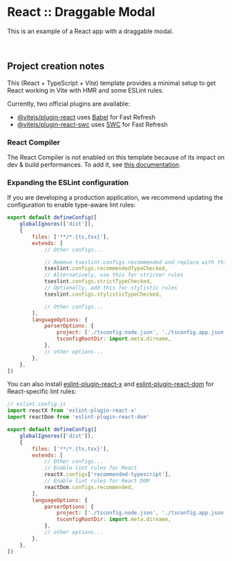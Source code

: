 # React :: Draggable Modal

This is an example of a React app with a draggable modal.

<br/>

## Project creation notes

This (React + TypeScript + Vite) template provides a minimal setup to get React working in Vite with HMR and some ESLint rules.

Currently, two official plugins are available:

-   [@vitejs/plugin-react](https://github.com/vitejs/vite-plugin-react/blob/main/packages/plugin-react) uses [Babel](https://babeljs.io/) for Fast Refresh
-   [@vitejs/plugin-react-swc](https://github.com/vitejs/vite-plugin-react/blob/main/packages/plugin-react-swc) uses [SWC](https://swc.rs/) for Fast Refresh

### React Compiler

The React Compiler is not enabled on this template because of its impact on dev & build performances. To add it, see [this documentation](https://react.dev/learn/react-compiler/installation).

### Expanding the ESLint configuration

If you are developing a production application, we recommend updating the configuration to enable type-aware lint rules:

```js
export default defineConfig([
	globalIgnores(['dist']),
	{
		files: ['**/*.{ts,tsx}'],
		extends: [
			// Other configs...

			// Remove tseslint.configs.recommended and replace with this
			tseslint.configs.recommendedTypeChecked,
			// Alternatively, use this for stricter rules
			tseslint.configs.strictTypeChecked,
			// Optionally, add this for stylistic rules
			tseslint.configs.stylisticTypeChecked,

			// Other configs...
		],
		languageOptions: {
			parserOptions: {
				project: ['./tsconfig.node.json', './tsconfig.app.json'],
				tsconfigRootDir: import.meta.dirname,
			},
			// other options...
		},
	},
])
```

You can also install [eslint-plugin-react-x](https://github.com/Rel1cx/eslint-react/tree/main/packages/plugins/eslint-plugin-react-x) and [eslint-plugin-react-dom](https://github.com/Rel1cx/eslint-react/tree/main/packages/plugins/eslint-plugin-react-dom) for React-specific lint rules:

```js
// eslint.config.js
import reactX from 'eslint-plugin-react-x'
import reactDom from 'eslint-plugin-react-dom'

export default defineConfig([
	globalIgnores(['dist']),
	{
		files: ['**/*.{ts,tsx}'],
		extends: [
			// Other configs...
			// Enable lint rules for React
			reactX.configs['recommended-typescript'],
			// Enable lint rules for React DOM
			reactDom.configs.recommended,
		],
		languageOptions: {
			parserOptions: {
				project: ['./tsconfig.node.json', './tsconfig.app.json'],
				tsconfigRootDir: import.meta.dirname,
			},
			// other options...
		},
	},
])
```
